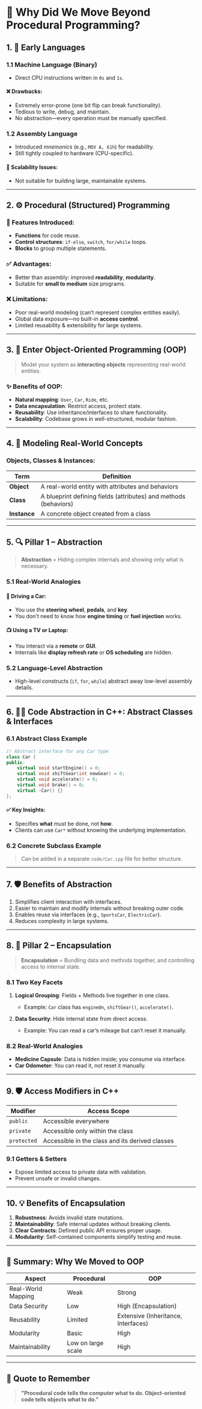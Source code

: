 

# 🚀 Why Did We Move Beyond Procedural Programming?

## 1. 📜 Early Languages

### 1.1 Machine Language (Binary)

* Direct CPU instructions written in `0s` and `1s`.

#### ❌ Drawbacks:

* Extremely error-prone (one bit flip can break functionality).
* Tedious to write, debug, and maintain.
* No abstraction—every operation must be manually specified.

### 1.2 Assembly Language

* Introduced *mnemonics* (e.g., `MOV A, 61h`) for readability.
* Still tightly coupled to hardware (CPU-specific).

#### 🧱 Scalability Issues:

* Not suitable for building large, maintainable systems.

---

## 2. ⚙️ Procedural (Structured) Programming

### 🔑 Features Introduced:

* **Functions** for code reuse.
* **Control structures**: `if-else`, `switch`, `for/while` loops.
* **Blocks** to group multiple statements.

### ✅ Advantages:

* Better than assembly: improved **readability**, **modularity**.
* Suitable for **small to medium** size programs.

### ❌ Limitations:

* Poor real-world modeling (can’t represent complex entities easily).
* Global data exposure—no built-in **access control**.
* Limited reusability & extensibility for large systems.

---

## 3. 🧱 Enter Object-Oriented Programming (OOP)

> Model your system as **interacting objects** representing real-world entities.

### ✨ Benefits of OOP:

* **Natural mapping**: `User`, `Car`, `Ride`, etc.
* **Data encapsulation**: Restrict access, protect state.
* **Reusability**: Use inheritance/interfaces to share functionality.
* **Scalability**: Codebase grows in well-structured, modular fashion.

---

## 4. 🧊 Modeling Real-World Concepts

### Objects, Classes & Instances:

| Term         | Definition                                                       |
| ------------ | ---------------------------------------------------------------- |
| **Object**   | A real-world entity with attributes and behaviors                |
| **Class**    | A blueprint defining fields (attributes) and methods (behaviors) |
| **Instance** | A concrete object created from a class                           |

---

## 5. 🔍 Pillar 1 – Abstraction

> **Abstraction** = Hiding complex internals and showing only what is necessary.

### 5.1 Real-World Analogies

#### 🚗 Driving a Car:

* You use the **steering wheel**, **pedals**, and **key**.
* You don't need to know how **engine timing** or **fuel injection** works.

#### 📺 Using a TV or Laptop:

* You interact via a **remote** or **GUI**.
* Internals like **display refresh rate** or **OS scheduling** are hidden.

### 5.2 Language-Level Abstraction

* High-level constructs (`if`, `for`, `while`) abstract away low-level assembly details.

---

## 6. 🧑‍💻 Code Abstraction in C++: Abstract Classes & Interfaces

### 6.1 Abstract Class Example

```cpp
// Abstract interface for any Car type
class Car {
public:
    virtual void startEngine() = 0;
    virtual void shiftGear(int newGear) = 0;
    virtual void accelerate() = 0;
    virtual void brake() = 0;
    virtual ~Car() {}
};
```

#### ✅ Key Insights:

* Specifies **what** must be done, not **how**.
* Clients can use `Car*` without knowing the underlying implementation.

### 6.2 Concrete Subclass Example

> Can be added in a separate `code/Car.cpp` file for better structure.

---

## 7. 🛡️ Benefits of Abstraction

1. Simplifies client interaction with interfaces.
2. Easier to maintain and modify internals without breaking outer code.
3. Enables reuse via interfaces (e.g., `SportsCar`, `ElectricCar`).
4. Reduces complexity in large systems.

---

## 8. 🔐 Pillar 2 – Encapsulation

> **Encapsulation** = Bundling data and methods together, and controlling access to internal state.

### 8.1 Two Key Facets

1. **Logical Grouping**: Fields + Methods live together in one class.

   * Example: `Car` class has `engineOn`, `shiftGear()`, `accelerate()`.

2. **Data Security**: Hide internal state from direct access.

   * Example: You can read a car’s mileage but can’t reset it manually.

### 8.2 Real-World Analogies

* **Medicine Capsule**: Data is hidden inside; you consume via interface.
* **Car Odometer**: You can read it, not reset it manually.

---

## 9. 🛡️ Access Modifiers in C++

| Modifier    | Access Scope                                    |
| ----------- | ----------------------------------------------- |
| `public`    | Accessible everywhere                           |
| `private`   | Accessible only within the class                |
| `protected` | Accessible in the class and its derived classes |

### 9.1 Getters & Setters

* Expose limited access to private data with validation.
* Prevent unsafe or invalid changes.

---

## 10. 💡 Benefits of Encapsulation

1. **Robustness**: Avoids invalid state mutations.
2. **Maintainability**: Safe internal updates without breaking clients.
3. **Clear Contracts**: Defined public API ensures proper usage.
4. **Modularity**: Self-contained components simplify testing and reuse.

---

## 📌 Summary: Why We Moved to OOP

| Aspect             | Procedural         | OOP                                 |
| ------------------ | ------------------ | ----------------------------------- |
| Real-World Mapping | Weak               | Strong                              |
| Data Security      | Low                | High (Encapsulation)                |
| Reusability        | Limited            | Extensive (Inheritance, Interfaces) |
| Modularity         | Basic              | High                                |
| Maintainability    | Low on large scale | High                                |

---

## 🧠 Quote to Remember

> **"Procedural code tells the computer what to do. Object-oriented code tells objects what to do."**


